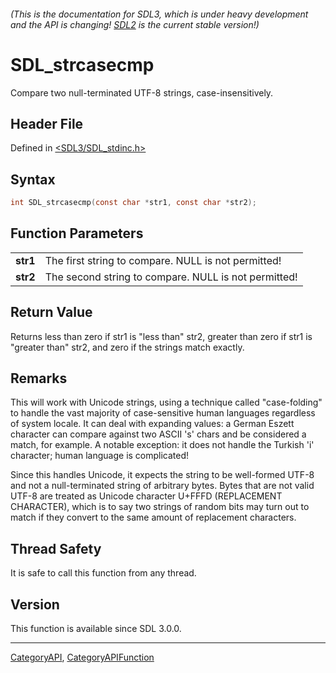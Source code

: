 ###### (This is the documentation for SDL3, which is under heavy development and the API is changing! [SDL2](https://wiki.libsdl.org/SDL2/) is the current stable version!)
# SDL_strcasecmp

Compare two null-terminated UTF-8 strings, case-insensitively.

## Header File

Defined in [<SDL3/SDL_stdinc.h>](https://github.com/libsdl-org/SDL/blob/main/include/SDL3/SDL_stdinc.h)

## Syntax

```c
int SDL_strcasecmp(const char *str1, const char *str2);

```

## Function Parameters

|              |                                                      |
| ------------ | ---------------------------------------------------- |
| **str1**     | The first string to compare. NULL is not permitted!  |
| **str2**     | The second string to compare. NULL is not permitted! |

## Return Value

Returns less than zero if str1 is "less than" str2, greater than zero if
str1 is "greater than" str2, and zero if the strings match exactly.

## Remarks

This will work with Unicode strings, using a technique called
"case-folding" to handle the vast majority of case-sensitive human
languages regardless of system locale. It can deal with expanding values: a
German Eszett character can compare against two ASCII 's' chars and be
considered a match, for example. A notable exception: it does not handle
the Turkish 'i' character; human language is complicated!

Since this handles Unicode, it expects the string to be well-formed UTF-8
and not a null-terminated string of arbitrary bytes. Bytes that are not
valid UTF-8 are treated as Unicode character U+FFFD (REPLACEMENT
CHARACTER), which is to say two strings of random bits may turn out to
match if they convert to the same amount of replacement characters.

## Thread Safety

It is safe to call this function from any thread.

## Version

This function is available since SDL 3.0.0.

----
[CategoryAPI](CategoryAPI), [CategoryAPIFunction](CategoryAPIFunction)

